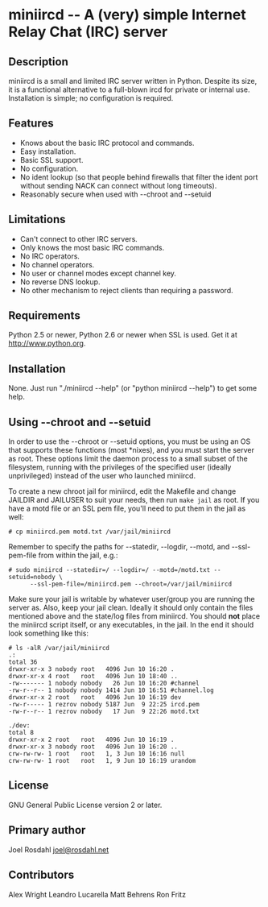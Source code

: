 miniircd -- A (very) simple Internet Relay Chat (IRC) server
============================================================

Description
-----------

miniircd is a small and limited IRC server written in Python. Despite its size,
it is a functional alternative to a full-blown ircd for private or internal
use. Installation is simple; no configuration is required.

Features
--------

* Knows about the basic IRC protocol and commands.
* Easy installation.
* Basic SSL support.
* No configuration.
* No ident lookup (so that people behind firewalls that filter the ident port
  without sending NACK can connect without long timeouts).
* Reasonably secure when used with --chroot and --setuid

Limitations
-----------

* Can't connect to other IRC servers.
* Only knows the most basic IRC commands.
* No IRC operators.
* No channel operators.
* No user or channel modes except channel key.
* No reverse DNS lookup.
* No other mechanism to reject clients than requiring a password.

Requirements
------------

Python 2.5 or newer, Python 2.6 or newer when SSL is used.
Get it at http://www.python.org.

Installation
------------

None. Just run "./miniircd --help" (or "python miniircd --help") to get some
help.

Using --chroot and --setuid
---------------------------

In order to use the --chroot or --setuid options, you must be using an OS
that supports these functions (most \*nixes), and you must start the server
as root. These options limit the daemon process to a small
subset of the filesystem, running with the privileges of the specified
user (ideally unprivileged) instead of the user who launched miniircd.

To create a new chroot jail for miniircd, edit the Makefile and change
JAILDIR and JAILUSER to suit your needs, then run ``make jail`` as root.
If you have a motd file or an SSL pem file, you'll need to put them in the
jail as well:

```
# cp miniircd.pem motd.txt /var/jail/miniircd
```

Remember to specify the paths for --statedir, --logdir, --motd, and
--ssl-pem-file from within the jail, e.g.:

```
# sudo miniircd --statedir=/ --logdir=/ --motd=/motd.txt --setuid=nobody \
      --ssl-pem-file=/miniircd.pem --chroot=/var/jail/miniircd
```

Make sure your jail is writable by whatever user/group you are running
the server as. Also, keep your jail clean. Ideally it should only contain
the files mentioned above and the state/log files from miniircd. You should
**not** place the miniircd script itself, or any executables, in the jail.
In the end it should look something like this:

```
# ls -alR /var/jail/miniircd
.:
total 36
drwxr-xr-x 3 nobody root   4096 Jun 10 16:20 .
drwxr-xr-x 4 root   root   4096 Jun 10 18:40 ..
-rw------- 1 nobody nobody   26 Jun 10 16:20 #channel
-rw-r--r-- 1 nobody nobody 1414 Jun 10 16:51 #channel.log
drwxr-xr-x 2 root   root   4096 Jun 10 16:19 dev
-rw-r----- 1 rezrov nobody 5187 Jun  9 22:25 ircd.pem
-rw-r--r-- 1 rezrov nobody   17 Jun  9 22:26 motd.txt

./dev:
total 8
drwxr-xr-x 2 root   root   4096 Jun 10 16:19 .
drwxr-xr-x 3 nobody root   4096 Jun 10 16:20 ..
crw-rw-rw- 1 root   root   1, 3 Jun 10 16:16 null
crw-rw-rw- 1 root   root   1, 9 Jun 10 16:19 urandom
```

License
-------

GNU General Public License version 2 or later.

Primary author
--------------

Joel Rosdahl <joel@rosdahl.net>

Contributors
------------

Alex Wright
Leandro Lucarella
Matt Behrens
Ron Fritz
